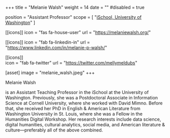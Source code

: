+++
title = "Melanie Walsh"
weight = 14
date = ""
#disabled = true

position = "Assistant Professor"
scope = [
  "[iSchool, University of Washington](https://ischool.uw.edu/people/faculty/profile/melwalsh)"
]

[[icons]]
  icon = "fas fa-house-user"
  url = "https://melaniewalsh.org/"
  
[[icons]]
  icon = "fab fa-linkedin-in"
  url = "https://www.linkedin.com/in/melanie-p-walsh/"
  
[[icons]]  
  icon = "fab fa-twitter"
  url = "https://twitter.com/mellymeldubs"

[asset]
  image = "melanie_walsh.jpeg"
+++

Melanie Walsh 

is an Assistant Teaching Professor in the iSchool at the University of Washington. Previously, she was a Postdoctoral Associate in Information Science at Cornell University, where she worked with David Mimno. Before that, she received her PhD in English & American Literature from Washington University in St. Louis, where she was a Fellow in the Humanities Digital Workshop. Her research interests include data science, digital humanities, cultural analytics, social media, and American literature & culture—preferably all of the above combined. 
